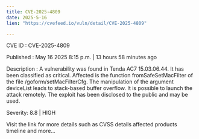 ```yaml
---
title: CVE-2025-4809
date: 2025-5-16
lien: "https://cvefeed.io/vuln/detail/CVE-2025-4809"

---
```


CVE ID : CVE-2025-4809

Published :  May 16
2025
8:15 p.m. | 13 hours
58 minutes ago

Description : A vulnerability was found in Tenda AC7 15.03.06.44. It has been classified as critical. Affected is the function fromSafeSetMacFilter of the file /goform/setMacFilterCfg. The manipulation of the argument deviceList leads to stack-based buffer overflow. It is possible to launch the attack remotely. The exploit has been disclosed to the public and may be used.

Severity: 8.8 | HIGH

Visit the link for more details
such as CVSS details
affected products
timeline
and more...
